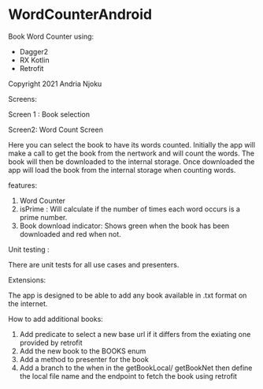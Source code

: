 # WordCounterAndroid


Book Word Counter using:
- Dagger2
- RX Kotlin
- Retrofit 

Copyright 2021 Andria Njoku


Screens:

Screen 1 : Book selection

Screen2: Word Count Screen

Here you can select the book to have its words counted.
Initially the app will make a call to get the book from the nertwork and will count the words.
The book will then be downloaded to the internal storage.
Once downloaded the app will load the book from the internal storage when counting words.

features: 

1. Word Counter 
2. isPrime : Will calculate if the number of times each word occurs is a prime number.
3. Book download indicator: Shows green when the book has been downloaded and red when not.

Unit testing :

There are unit tests for all use cases and presenters.

Extensions:

The app is designed to be able to add any book available in .txt format on the internet.

How to add additional books:

1. Add predicate to select a new base url if it differs from the exiating one provided by retrofit
3. Add the new book to the BOOKS enum 
4. Add a method to presenter for the book 
4. Add a branch to the when in the getBookLocal/ getBookNet then define the local file name and the endpoint to fetch the book using retrofit

